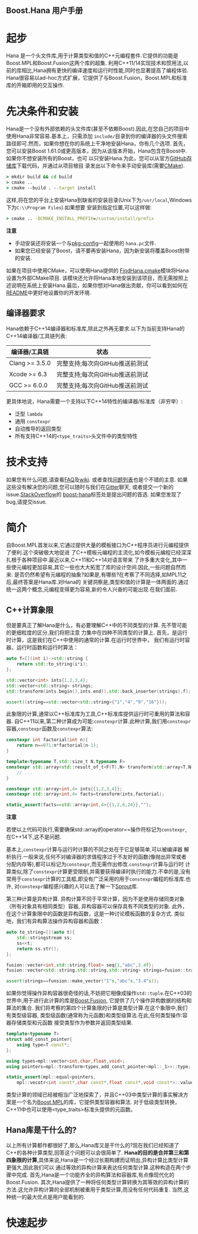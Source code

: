 Boost.Hana 用户手册
------------------

# 起步

Hana 是一个头文件库,用于计算类型和值的C++元编程套件.它提供的功能是Boost.MPL和Boost.Fusion这两个库的超集.
利用C++11/14实现技术和惯用法,以前的库相比,Hana拥有更快的编译速度和运行时性能,同时也显著提高了编程体验.
Hana很容易以ad-hoc方式扩展，它提供了与Boost.Fusion，Boost.MPL和标准库的开箱即用的交互操作.

# 先决条件和安装

Hana是一个没有外部依赖的头文件库(甚至不依赖Boost).因此,在您自己的项目中使用Hana非常容易.基本上，只需添加
`include/`目录到你的编译器的头文件搜索路径即可.然而，如果你想在你的系统上干净地安装Hana，你有几个选项.
首先，您可以安装Boost 1.61.0或更高版本，因为从该版本开始，Hana包含在Boost中.如果你不想安装所有的Boost，也可
以只安装Hana.为此，您可以从官方[GitHub存储库](https://github.com/boostorg/hana)下载代码，并通过从项目根目
录发出以下命令来手动安装库(需要[CMake](http://www.cmake.org/)).

``` bat
> mkdir build && cd build
> cmake ..
> cmake --build . --target install
```

这样,将在您的平台上安装Hana到缺省的安装目录(Unix下为`/usr/local`,Windows下为`C:\\Program Files`).如果想要
安装到指定位置,可以这样做:

``` bat
> cmake .. -DCMAKE_INSTALL_PREFIX=/custom/install/prefix 
```

**注意**
* 手动安装还将安装一个与[pkg-config](http://www.freedesktop.org/wiki/Software/pkg-config/)一起使用的
`hana.pc`文件.
* 如果您已经安装了Boost，请不要再安装Hana，因为新安装将覆盖Boost附带的安装.

如果在项目中使用CMake，可以使用Hana提供的
[FindHana.cmake](https://github.com/boostorg/hana/blob/master/cmake/FindHana.cmake)模块将Hana设置为外部CMake项目.
该模块还允许将Hana本地安装到该项目，而无需按照上述说明在系统上安装Hana.最后，如果你想对Hana做出贡献，你可以看到如何在
[README](https://github.com/boostorg/hana/blob/master/README.md#hacking-on-hana)中更好地设置你的开发环境.

## 编译器要求

Hana依赖于C++14编译器和标准库,除此之外再无要求.以下为当前支持Hana的C++14编译器/工具链列表:

| 编译器/工具链   |               状态            |
-----------------|-------------------------------
| Clang >= 3.5.0 | 完整支持;每次向GitHub推送前测试 |
| Xcode >= 6.3   | 完整支持;每次向GitHub推送前测试 |
| GCC   >= 6.0.0 | 完整支持;每次向GitHub推送前测试 |

更具体地说，Hana需要一个支持以下C++14特性的编译器/标准库（非穷举）:

* 泛型 `lambda`
* 通用 `constexpr`
* 自动推导的返回类型
* 所有支持C++14的`<type_traits>`头文件中的类型特性

# 技术支持

如果您有什么问题,请查看[FAQ]()及[wiki](https://github.com/boostorg/hana/wiki).
或者查找[问题列表](https://github.com/boostorg/hana/issues)也是个不错的主意.
如果这些没有解决您的问题,您可以随时与我们在[Gitter](https://gitter.im/boostorg/hana)聊天,
或者提交一个新的issue.[StackOverflow](http://stackoverflow.com/)的
[boost-hana](http://stackoverflow.com/questions/tagged/boost-hana)标签处是提出问题的首选.
如果您发现了bug,请提交issue.

# 简介

自Boost.MPL首发以来,它通过提供大量的模板接口为C++程序员进行元编程提供了便利.这个突破极大地促进
了C++模板元编程的主流化,如今模板元编程已经深深扎根于各种项目中.最近以来,C++11和C++14对语言带来
了许多重大变化,其中一些使元编程更加容易,其它一些也大大拓宽了库的设计空间.因此,一些问题自然而来:
是否仍然希望有元编程的抽象?如果是,有哪些?在考察了不同选择,如MPL11之后,最终答案是Hana库.对Hana的
关键洞察是,类型和值的计算是一体两面的.通过统一这两个概念,元编程变得更为容易,新的令人兴奋的可能出现
在我们面前.

## C++计算象限

但是要真正了解Hana是什么，有必要理解C++中的不同类型的计算. 先不管可能的更细粒度的区分,我们将把注意
力集中在四种不同类型的计算上. 首先，是运行时计算，这是我们在C++中使用的通常的计算.在运行时世界中，
我们有运行时容器，运行时函数和运行时算法：

```C++
auto f=[](int i)->std::string {
    return std::to_string(i*i);
};

std::vector<int> ints{1,2,3,4};
std::vector<std::string> strings;
std::transform(ints.begin(),ints.end(),std::back_inserter(strings),f);

assert((string==std::vector<std::string>{"1","4","9","16"}));
```
此象限的计算,通常以C++标准库为工具,C++标准库提供运行时可重用的算法和容器.
自C++11以来,第二种计算成为可能:`constexpr`计算.此种计算,我们用`constexpr`
容器,`constexpr`函数及`constexpr`算法:

```C++
constexpr int factorial(int n){
    return n==0?1:n*factorial(n-1);
}

template<typename T,std::size_t N,typename F>
constexpr std::array<std::result_of_t<F(T),N> transform(std::array<T,N> arr,F f){
    // ...
}

constexpr std::array<int,4> ints{{1,2,3,4}};
constexpr std::array<int,4> facts=transform(ints,factorial);

static_assert(facts==std::array<int,4>{{1,2,6,24}},"");
```

**注意**

若使以上代码可执行,需要确保std::array的operator==操作符标记为`constexpr`,
在C++14下,这不是问题.

基本上,`constexpr`计算与运行时计算的不同之处在于它足够简单,可以被编译器
解析执行.一般来说,任何不对编译器的求值程序过于不友好的函数(像抛出异常或者
分配内存等),都可以标记为`constexpr`,而无需作出修改.`constexpr`计算与运行时
计算类似,除了`constexpr`计算更受限制,并需要获得编译时执行的能力.不幸的是,没有
常用于`constexpr`计算的工具框,即没有广泛采用的用于`constexpr`编程的标准库.也许,
对`constexpr`编程感兴趣的人可以去了解一下[Sprout](https://github.com/bolero-MURAKAMI/Sprout)库.

第三种计算是异构计算. 异构计算不同于平常计算，因为不是使用存储同类对象（所有对象具有相同类型）容器,
异构容器可以保存具有不同类型的对象. 此外，在这个计算象限中的函数是异构函数，这是一种讨论模板函数的复杂方式.
 类似地，我们有异构算法操作异构容器和函数：

```C++
auto to_string=[](auto t){
    std::stringstream ss;
    ss<<t;
    return ss.str();
};

fusion::vector<int,std::string,float> seq{1,"abc",3.4f};
fusion::vector<std::string,std::string,std::string> strings=fusion::transform(seq,to_string);

assert(strings==funsion::make_vector("1"s,"abc"s,"3.4"s));
```

如果你觉得操作异构容器很奇怪的话,不妨把它相像成操作`std::tuple`.在C++03的
世界中,用于进行此计算的库是[Boost.Fusion](http://www.boost.org/doc/libs/release/libs/fusion/doc/html/index.html),
它提供了几个操作异构数据的结构和算法的集合.
我们将考察的第四个计算象限的计算是类型计算.在这个象限中,我们有类型级容器,
类型级函数(通常称为元函数)和类型级算法.在此,任何类型操作:容器存储类型和元函数
接受类型作为参数并返回类型结果.

```C++
template<typename T>
struct add_const_pointer{
    using type=T const*;
};

using types=mpl::vector<int,char,float,void>;
using pointers=mpl::transform<types,add_const_pointer<mpl::_1>>::type;

static_assert(mpl::equal<pointers,
    mpl::vecotr<int const*,char const*,float const*,void const*>::value,"");
```

类型计算的领域已经被相当广泛地探索了，并且C++03中类型计算的事实解决方案是一个名为[Boost.MPL](http://www.boost.org/doc/libs/release/libs/mpl/doc/index.html)的库，它提供类型容器和算法.
对于低级类型转换，C++11中也可以使用<type_traits>标准头提供的元函数。

## Hana库是干什么的?

以上所有计算都作都很好了,那么,Hana库又是干什么的?现在我们已经知道了C++的各种计算类型,回答这个问题可以会很简单了.
**Hana的目的是合并第三和第四象限的计算**,具体来说,Hana是一个经过长期构建而证明出,异构计算比类型计算更强大,因此我们可以
通过等效的异构计算来表达任何类型计算.这种构造在两个步骤中完成.
首先,Hana是一个功能齐全的异构算法和容器库,有点像现代化的Boost.Fusion.
其次,Hana提供了一种将任何类型计算转换为其等效的异构计算的方法.这允许异构计算的全部机制被重用于类型计算,而没有任何代码重复.
当然,这种统一的最大优点是用户能看到的.

# 快速起步






